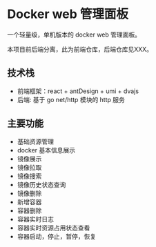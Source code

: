 # Docker web 管理面板

一个轻量级，单机版本的 docker web 管理面板。

本项目前后端分离，此为前端仓库，后端仓库见XXX。

## 技术栈

- 前端框架：react + antDesign + umi + dvajs
- 后端: 基于 go net/http 模块的 http 服务

## 主要功能

- 基础资源管理
- docker 基本信息展示
- 镜像展示
- 镜像拉取
- 镜像搜索
- 镜像历史状态查询
- 镜像删除
- 新增容器
- 容器删除
- 容器实时日志
- 容器实时资源占用状态查看
- 容器启动，停止，暂停，恢复

